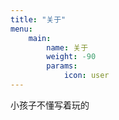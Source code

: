 ```yaml
---
title: "关于"
menu: 
    main:
        name: 关于
        weight: -90
        params:
            icon: user
---
```

小孩子不懂写着玩的